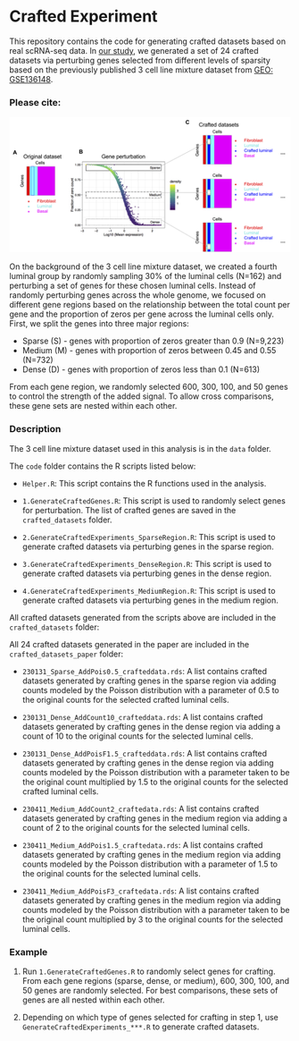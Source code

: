 # Crafted Experiment

This repository contains the code for generating crafted datasets based on real scRNA-seq data. In [our study](), we generated a set of 24 crafted datasets via perturbing genes selected from different levels of sparsity based on the previously published 3 cell line mixture dataset from [GEO: GSE136148](https://www.ncbi.nlm.nih.gov/geo/query/acc.cgi?acc=GSE136148).

### Please cite:


![Concept of crafted experiment](https://github.com/siyao-liu/CraftedExperiment/blob/main/docs/figure.png)


On the background of the 3 cell line mixture dataset, we created a fourth luminal group by randomly sampling 30% of the luminal cells (N=162) and perturbing a set of genes for these chosen luminal cells. Instead of randomly perturbing genes across the whole genome, we focused on different gene regions based on the relationship between the total count per gene and the proportion of zeros per gene across the luminal cells only. First, we split the genes into three major regions: 
- Sparse (S) - genes with proportion of zeros greater than 0.9 (N=9,223)
- Medium (M) - genes with proportion of zeros between 0.45 and 0.55 (N=732)
- Dense (D) - genes with proportion of zeros less than 0.1 (N=613)

From each gene region, we randomly selected 600, 300, 100, and 50 genes to control the strength of the added signal. To allow cross comparisons, these gene sets are nested within each other.


### Description

The 3 cell line mixture dataset used in this analysis is in the `data` folder. 

The `code` folder contains the R scripts listed below:

- `Helper.R`: This script contains the R functions used in the analysis.

- `1.GenerateCraftedGenes.R`: This script is used to randomly select genes for perturbation. The list of crafted genes are saved in the `crafted_datasets` folder.

- `2.GenerateCraftedExperiments_SparseRegion.R`: This script is used to generate crafted datasets via perturbing genes in the sparse region. 

- `3.GenerateCraftedExperiments_DenseRegion.R`: This script is used to generate crafted datasets via perturbing genes in the dense region. 

- `4.GenerateCraftedExperiments_MediumRegion.R`: This script is used to generate crafted datasets via perturbing genes in the medium region. 


All crafted datasets generated from the scripts above are included in the `crafted_datasets` folder:




All 24 crafted datasets generated in the paper are included in the `crafted_datasets_paper` folder:

- `230131_Sparse_AddPois0.5_crafteddata.rds`: A list contains crafted datasets generated by crafting genes in the sparse region via adding counts modeled by the Poisson distribution with a parameter of 0.5 to the original counts for the selected crafted luminal cells.

- `230131_Dense_AddCount10_crafteddata.rds`: A list contains crafted datasets generated by crafting genes in the dense region via adding a count of 10 to the original counts for the selected luminal cells.
  
- `230131_Dense_AddPoisF1.5_crafteddata.rds`: A list contains crafted datasets generated by crafting genes in the dense region via adding counts modeled by the Poisson distribution with a parameter taken to be the original count multiplied by 1.5 to the original counts for the selected crafted luminal cells.
  
- `230411_Medium_AddCount2_craftedata.rds`: A list contains crafted datasets generated by crafting genes in the medium region via adding a count of 2 to the original counts for the selected luminal cells.
  
- `230411_Medium_AddPois1.5_craftedata.rds`: A list contains crafted datasets generated by crafting genes in the medium region via adding counts modeled by the Poisson distribution with a parameter of 1.5 to the original counts for the selected luminal cells.
  
- `230411_Medium_AddPoisF3_craftedata.rds`: A list contains crafted datasets generated by crafting genes in the medium region via adding counts modeled by the Poisson distribution with a parameter taken to be the original count multiplied by 3 to the original counts for the selected luminal cells.



### Example

 1. Run `1.GenerateCraftedGenes.R` to randomly select genes for crafting. From each gene regions (sparse, dense, or medium), 600, 300, 100, and 50 genes are randomly selected. For best comparisons, these sets of genes are all nested within each other.

 2. Depending on which type of genes selected for crafting in step 1, use `GenerateCraftedExperiments_***.R` to generate crafted datasets.

  





